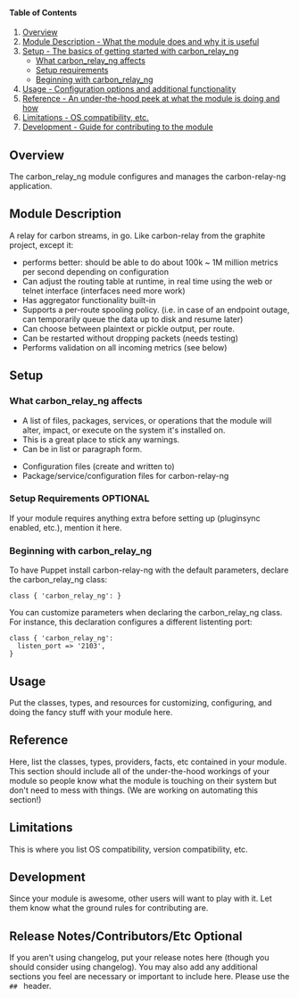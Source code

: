 #### Table of Contents

1. [Overview](#overview)
2. [Module Description - What the module does and why it is useful](#module-description)
3. [Setup - The basics of getting started with carbon_relay_ng](#setup)
    * [What carbon_relay_ng affects](#what-carbon_relay_ng-affects)
    * [Setup requirements](#setup-requirements)
    * [Beginning with carbon_relay_ng](#beginning-with-carbon_relay_ng)
4. [Usage - Configuration options and additional functionality](#usage)
5. [Reference - An under-the-hood peek at what the module is doing and how](#reference)
5. [Limitations - OS compatibility, etc.](#limitations)
6. [Development - Guide for contributing to the module](#development)

## Overview

The carbon_relay_ng module configures and manages the carbon-relay-ng application.

## Module Description

A relay for carbon streams, in go. Like carbon-relay from the graphite project, except it:

- performs better: should be able to do about 100k ~ 1M million metrics per second depending on configuration
- Can adjust the routing table at runtime, in real time using the web or telnet interface (interfaces need more work)
- Has aggregator functionality built-in
- Supports a per-route spooling policy. (i.e. in case of an endpoint outage, can temporarily queue the data up to disk and resume later)
- Can choose between plaintext or pickle output, per route.
- Can be restarted without dropping packets (needs testing)
- Performs validation on all incoming metrics (see below)

## Setup

### What carbon_relay_ng affects

* A list of files, packages, services, or operations that the module will alter, impact, or execute on the system it's installed on.
* This is a great place to stick any warnings.
* Can be in list or paragraph form.

- Configuration files (create and written to)
- Package/service/configuration files for carbon-relay-ng

### Setup Requirements **OPTIONAL**

If your module requires anything extra before setting up (pluginsync enabled, etc.), mention it here. 

### Beginning with carbon_relay_ng

To have Puppet install carbon-relay-ng with the default parameters, declare the carbon_relay_ng class:

~~~ puppet
class { 'carbon_relay_ng': }
~~~

You can customize parameters when declaring the carbon_relay_ng class.
For instance, this declaration configures a different listenting port:

~~~ puppet
class { 'carbon_relay_ng':
  listen_port => '2103',
}
~~~

## Usage

Put the classes, types, and resources for customizing, configuring, and doing the fancy stuff with your module here. 

## Reference

Here, list the classes, types, providers, facts, etc contained in your module. This section should include all of the under-the-hood workings of your module so people know what the module is touching on their system but don't need to mess with things. (We are working on automating this section!)

## Limitations

This is where you list OS compatibility, version compatibility, etc.

## Development

Since your module is awesome, other users will want to play with it. Let them know what the ground rules for contributing are.

## Release Notes/Contributors/Etc **Optional**

If you aren't using changelog, put your release notes here (though you should consider using changelog). You may also add any additional sections you feel are necessary or important to include here. Please use the `## ` header. 
